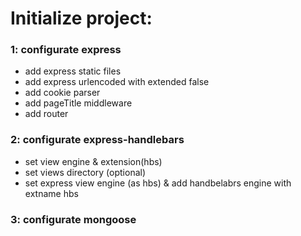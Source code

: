 # Initialize project:

### 1: configurate express

- add express static files
- add express urlencoded with extended false
- add cookie parser
- add pageTitle middleware
- add router

### 2: configurate express-handlebars

- set view engine & extension(hbs)
- set views directory (optional)
- set express view engine (as hbs) & add handbelabrs engine with extname hbs

### 3: configurate mongoose
